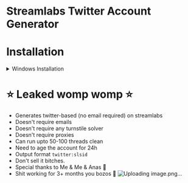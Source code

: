 # Streamlabs Twitter Account Generator

# Installation

<details>
<summary>Windows Installation</summary>
<br>

1. Install [Python](https://www.python.org/downloads/) [ 3.10+ ]
2. Install [Visual Studio Code](https://code.visualstudio.com/)
```bash
1. Download this Project
2. pip install re tls_client bs4 time colorama string random datetime
3. run "py main.py"
4. and let it do it's magic 😙
```
</details>

# ⭐ Leaked womp womp ⭐

- Generates twitter-based (no email required) on streamlabs
- Doesn't require emails
- Doesn't require any turnstile solver
- Doesn't require proxies
- Can run upto 50-100 threads clean
- Need to age the account for 24h
- Output format `twitter:slsid`
- Don't sell it bitches.
- Special thanks to Me & Me & Anas 💖
- Shit working for 3+ months you bozos 🤣
![Uploading image.png…]()
